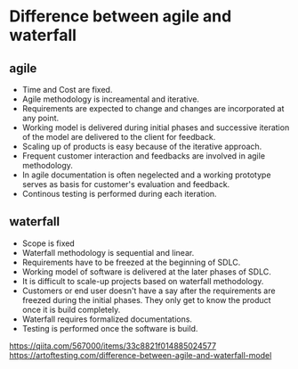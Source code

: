 # Difference between agile and waterfall

## agile
- Time and Cost are fixed.
- Agile methodology is increamental and iterative.
- Requirements are expected to change and changes are incorporated at any point.
- Working model is delivered during initial phases and successive iteration of the model are delivered to the client for feedback.
- Scaling up of products is easy because of the iterative approach.
- Frequent customer interaction and feedbacks are involved in agile methodology.
- In agile documentation is often negelected and a working prototype serves as basis for customer's evaluation and feedback.
- Continous testing is performed during each iteration.

## waterfall
- Scope is fixed
- Waterfall methodology is sequential and linear.
- Requirements have to be freezed at the beginning of SDLC.
- Working model of software is delivered at the later phases of SDLC.
- It is difficult to scale-up projects based on waterfall methodology.
- Customers or end user doesn't have a say after the requirements are freezed during the initial phases. They only get to know the product once it is build completely.
- Waterfall requires formalized documentations.
- Testing is performed once the software is build.

https://qiita.com/567000/items/33c8821f014885024577  
https://artoftesting.com/difference-between-agile-and-waterfall-model
